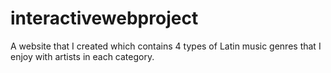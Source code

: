 # interactivewebproject
A website that I created which contains 4 types of Latin music genres that I enjoy with artists in each category.
